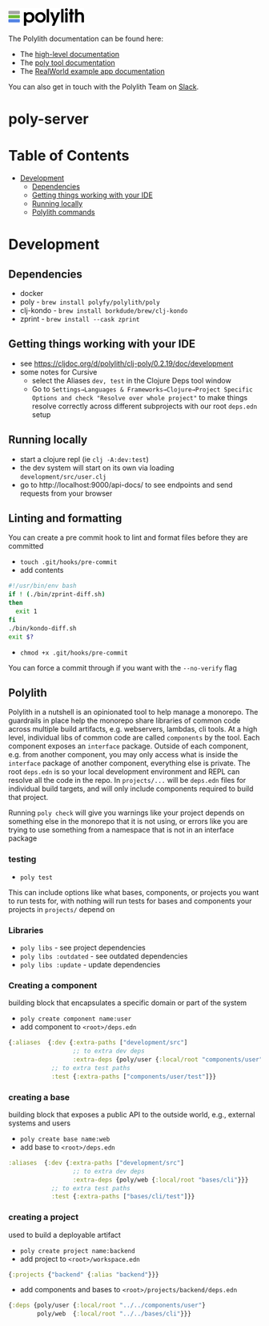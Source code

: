 <img src="logo.png" width="30%" alt="Polylith" id="logo">

The Polylith documentation can be found here:

- The [high-level documentation](https://polylith.gitbook.io/polylith)
- The [poly tool documentation](https://cljdoc.org/d/polylith/clj-poly/CURRENT)
- The [RealWorld example app documentation](https://github.com/furkan3ayraktar/clojure-polylith-realworld-example-app)

You can also get in touch with the Polylith Team on [Slack](https://clojurians.slack.com/archives/C013B7MQHJQ).

<h1>poly-server</h1>

# Table of Contents

* [Development](#development)
  * [Dependencies](#dependencies)
  * [Getting things working with your IDE](#getting-things-working-with-your-ide)
  * [Running locally](#running-locally)
  * [Polylith commands](#polylith-commands)

# Development

## Dependencies

* docker
* poly - `brew install polyfy/polylith/poly`
* clj-kondo - `brew install borkdude/brew/clj-kondo`
* zprint - `brew install --cask zprint`

## Getting things working with your IDE

* see https://cljdoc.org/d/polylith/clj-poly/0.2.19/doc/development
* some notes for Cursive
  * select the Aliases `dev, test` in the Clojure Deps tool window
  * Go to `Settings→Languages & Frameworks→Clojure→Project Specific Options and check "Resolve over whole project"` to make things resolve correctly across different subprojects with our root `deps.edn` setup

## Running locally

* start a clojure repl (ie `clj -A:dev:test`)
* the dev system will start on its own via loading `development/src/user.clj`
* go to http://localhost:9000/api-docs/ to see endpoints and send requests from your browser

## Linting and formatting

You can create a pre commit hook to lint and format files before they are committed

* `touch .git/hooks/pre-commit`
* add contents
```bash
#!/usr/bin/env bash
if ! (./bin/zprint-diff.sh)
then
  exit 1
fi
./bin/kondo-diff.sh
exit $?
```
* `chmod +x .git/hooks/pre-commit`

You can force a commit through if you want with the `--no-verify` flag

## Polylith

Polylith in a nutshell is an opinionated tool to help manage a monorepo. The guardrails in place help the monorepo share
libraries of common code across multiple build artifacts, e.g. webservers, lambdas, cli tools. At a high level, 
individual libs of common code are called `components` by the tool. Each component exposes an `interface` package. Outside
of each component, e.g. from another component, you may only access what is inside the `interface` package of another
component, everything else is private. The root `deps.edn` is so your local development environment and REPL can
resolve all the code in the repo. In `projects/...` will be `deps.edn` files for individual build targets, and will only
include components required to build that project.


Running `poly check` will give you warnings like your project depends on something else in the monorepo that it is not using,
or errors like you are trying to use something from a namespace that is not in an interface package

### testing

* `poly test`

This can include options like what bases, components, or projects you want to run tests for, with nothing will run tests
for bases and components your projects in `projects/` depend on

### Libraries

* `poly libs` - see project dependencies
* `poly libs :outdated` - see outdated dependencies
* `poly libs :update` - update dependencies

### Creating a component

building block that encapsulates a specific domain or part of the system

* `poly create component name:user`
* add component to `<root>/deps.edn`
```clojure
{:aliases  {:dev {:extra-paths ["development/src"]
                  ;; to extra dev deps
                  :extra-deps {poly/user {:local/root "components/user"}}}}
            ;; to extra test paths
            :test {:extra-paths ["components/user/test"]}} 
```

### creating a base

building block that exposes a public API to the outside world, e.g., external systems and users

* `poly create base name:web`
* add base to `<root>/deps.edn`
```clojure
:aliases  {:dev {:extra-paths ["development/src"]
                  ;; to extra dev deps
                  :extra-deps {poly/web {:local/root "bases/cli"}}}
            ;; to extra test paths
            :test {:extra-paths ["bases/cli/test"]}}
```

### creating a project

used to build a deployable artifact

* `poly create project name:backend`
* add project to `<root>/workspace.edn`
```clojure
{:projects {"backend" {:alias "backend"}}}
```
* add components and bases to `<root>/projects/backend/deps.edn`
```clojure
{:deps {poly/user {:local/root "../../components/user"} 
        poly/web  {:local/root "../../bases/cli"}}}
```
